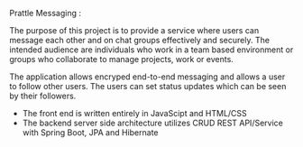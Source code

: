 Prattle Messaging :

The purpose of this project is to provide a service where users can message each other and on chat groups effectively and securely. The intended audience are individuals who work in a team based environment or groups who collaborate to manage projects, work or events. 

The application allows encryped end-to-end messaging and allows a user to follow other users. The users can set status updates which can be seen by their followers.

- The front end is written entirely in JavaScipt and HTML/CSS
- The backend server side architecture utilizes CRUD REST API/Service with Spring Boot, JPA and Hibernate
